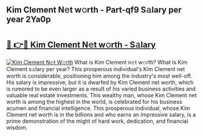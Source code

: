 ## Kim Clement N𝚎t w𝚘rth - Part-qf9 S𝚊lary per year 2Ya0p

# <h2><a href="http://gc56yv6.nevu.top/?p=Kim+Clement">🔗 👉🔴 Kim Clement N𝚎t w𝚘rth - S𝚊lary</a></h2>

[![Kim Clement N𝚎t W𝚘rth](https://i.imgur.com/Oavwk0R.jpeg)](http://gc56yv6.nevu.top/?p=Kim+Clement)
What is Kim Clement n𝚎t w𝚘rth? What is Kim Clement s𝚊lary per year?
This prosperous individual's Kim Clement net worth is considerable, positioning him among the industry's most well-off. His salary is impressive, but it is dwarfed by Kim Clement net worth, which is rumored to be even larger as a result of his varied business activities and valuable real estate investments. This wealthy man, whose Kim Clement net worth is among the highest in the world, is celebrated for his business acumen and financial intelligence. This prosperous individual, whose Kim Clement net worth is in the billions and who earns an impressive salary, is a prime demonstration of the might of hard work, dedication, and financial wisdom.
